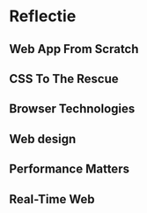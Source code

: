 # Reflectie

## Web App From Scratch

## CSS To The Rescue

## Browser Technologies

## Web design

## Performance Matters

## Real-Time Web
